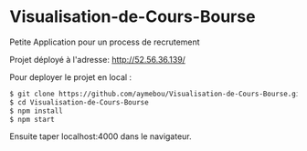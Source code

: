 # Visualisation-de-Cours-Bourse
Petite Application pour un process de recrutement

Projet déployé à l'adresse: http://52.56.36.139/

Pour deployer le projet en local : 

```bash 
$ git clone https://github.com/aymebou/Visualisation-de-Cours-Bourse.git
$ cd Visualisation-de-Cours-Bourse
$ npm install
$ npm start
```

Ensuite taper localhost:4000 dans le navigateur.
